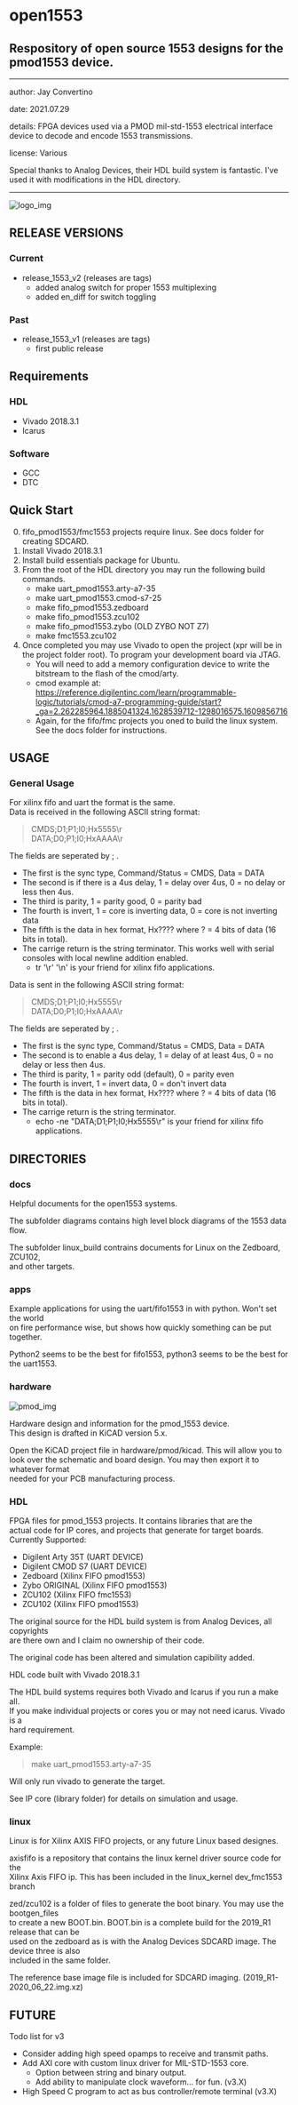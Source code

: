 # open1553
## Respository of open source 1553 designs for the pmod1553 device.
---

author: Jay Convertino   
   
date: 2021.07.29  
   
details: FPGA devices used via a PMOD mil-std-1553 electrical interface device to decode and encode 1553 transmissions.  
   
license: Various   
   
Special thanks to Analog Devices, their HDL build system is fantastic. I've used it with modifications in the HDL directory.  
   
---

![logo_img](img/logo.png)

## RELEASE VERSIONS
### Current
  - release_1553_v2 (releases are tags)
    * added analog switch for proper 1553 multiplexing
    * added en_diff for switch toggling
  
### Past
  - release_1553_v1 (releases are tags)
    * first public release

## Requirements
### HDL
  - Vivado 2018.3.1
  - Icarus
  
### Software
  - GCC
  - DTC
  
## Quick Start
0. fifo_pmod1553/fmc1553 projects require linux. See docs folder for creating SDCARD.
1. Install Vivado 2018.3.1
2. Install build essentials package for Ubuntu.
3. From the root of the HDL directory you may run the following build commands.
    - make uart_pmod1553.arty-a7-35
    - make uart_pmod1553.cmod-s7-25
    - make fifo_pmod1553.zedboard
    - make fifo_pmod1553.zcu102
    - make fifo_pmod1553.zybo (OLD ZYBO NOT Z7)
    - make fmc1553.zcu102
4. Once completed you may use Vivado to open the project (xpr will be in the project folder root). To program your development board via JTAG.
    - You will need to add a memory configuration device to write the bitstream to the flash of the cmod/arty.
    - cmod example at: https://reference.digilentinc.com/learn/programmable-logic/tutorials/cmod-a7-programming-guide/start?_ga=2.262285964.1885041324.1628539712-1298016575.1609856716
    - Again, for the fifo/fmc projects you oned to build the linux system. See the docs folder for instructions.
  
## USAGE
### General Usage

For xilinx fifo and uart the format is the same.   
Data is received in the following ASCII string format:  
>CMDS;D1;P1;I0;Hx5555\r  
>DATA;D0;P1;I0;HxAAAA\r  

The fields are seperated by ; .   
  
  - The first is the sync type, Command/Status = CMDS, Data = DATA
  - The second is if there is a 4us delay, 1 = delay over 4us, 0 = no delay or less then 4us.
  - The third is parity, 1 = parity good, 0 = parity bad
  - The fourth is invert, 1 = core is inverting data, 0 = core is not inverting data
  - The fifth is the data in hex format, Hx???? where ? = 4 bits of data (16 bits in total).
  - The carrige return is the string terminator. This works well with serial consoles with local newline addition enabled.
      - tr '\r' '\n' is your friend for xilinx fifo applications.
      
Data is sent in the following ASCII string format:  
>CMDS;D1;P1;I0;Hx5555\r  
>DATA;D0;P1;I0;HxAAAA\r  

The fields are seperated by ; .   
  
  - The first is the sync type, Command/Status = CMDS, Data = DATA
  - The second is to enable a 4us delay, 1 = delay of at least 4us, 0 = no delay or less then 4us.
  - The third is parity, 1 = parity odd (default), 0 = parity even
  - The fourth is invert, 1 = invert data, 0 = don't invert data
  - The fifth is the data in hex format, Hx???? where ? = 4 bits of data (16 bits in total).
  - The carrige return is the string terminator.
      - echo -ne "DATA;D1;P1;I0;Hx5555\r" is your friend for xilinx fifo applications.

## DIRECTORIES
### docs

Helpful documents for the open1553 systems.

The subfolder diagrams contains high level block diagrams of the 1553 data flow.

The subfolder linux_build contrains documents for Linux on the Zedboard, ZCU102,   
and other targets.

### apps

Example applications for using the uart/fifo1553 in with python. Won't set the world   
on fire performance wise, but shows how quickly something can be put together.

Python2 seems to be the best for fifo1553, python3 seems to be the best for the uart1553.  

### hardware

![pmod_img](img/pmod1553.png)

Hardware design and information for the pmod_1553 device.   
This design is drafted in KiCAD version 5.x.   

Open the KiCAD project file in hardware/pmod/kicad. This will allow you to  
look over the schematic and board design. You may then export it to whatever format   
needed for your PCB manufacturing process.  

### HDL

FPGA files for pmod_1553 projects. It contains libraries that are the  
actual code for IP cores, and projects that generate for target boards.  
Currently Supported:   

  - Digilent Arty 35T (UART DEVICE)
  - Digilent CMOD S7  (UART DEVICE)
  - Zedboard (Xilinx FIFO pmod1553)
  - Zybo ORIGINAL (Xilinx FIFO pmod1553)
  - ZCU102 (Xilinx FIFO fmc1553)
  - ZCU102 (Xilinx FIFO pmod1553)

The original source for the HDL build system is from Analog Devices, all copyrights   
are there own and I claim no ownership of their code.

The original code has been altered and simulation capibility added.

HDL code built with Vivado 2018.3.1

The HDL build systems requires both Vivado and Icarus if you run a make all.   
If you make individual projects or cores you or may not need icarus. Vivado is a  
hard requirement.

Example:
>make uart_pmod1553.arty-a7-35

Will only run vivado to generate the target.   

See IP core (library folder) for details on simulation and usage.

### linux

Linux is for Xilinx AXIS FIFO projects, or any future Linux based designes.

axisfifo is a repository that contains the linux kernel driver source code for the   
Xilinx Axis FIFO ip. This has been included in the linux_kernel dev_fmc1553 branch   

zed/zcu102 is a folder of files to generate the boot binary. You may use the bootgen_files   
to create a new BOOT.bin. BOOT.bin is a complete build for the 2019_R1 release that can be  
used on the zedboard as is with the Analog Devices SDCARD image. The device three is also  
included in the same folder.    

The reference base image file is included for SDCARD imaging. (2019_R1-2020_06_22.img.xz)

## FUTURE
Todo list for v3
  - Consider adding high speed opamps to receive and transmit paths.
  - Add AXI core with custom linux driver for MIL-STD-1553 core.
    - Option between string and binary output.
    - Add ability to manipulate clock waveform... for fun. (v3.X)
  - High Speed C program to act as bus controller/remote terminal (v3.X)
